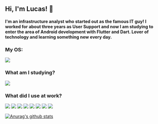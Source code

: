 ## Hi, I'm Lucas! 👋

#### I'm an infrastructure analyst who started out as the famous IT guy! I worked for about three years as User Support and now I am studying to enter the area of Android development with Flutter and Dart. Lover of technology and learning something new every day.

### My OS:
<img src="https://img.shields.io/badge/Windows-0078D6?style=for-the-badge&logo=windows&logoColor=white" />

### What am I studying?
<img src="https://img.shields.io/badge/Flutter-0095D5?&style=for-the-badge&logo=flutter&logoColor=white" />

### What did I use at work?
<img src="https://img.shields.io/badge/c%23%20-%23239120.svg?&style=for-the-badge&logo=c-sharp&logoColor=white" /> <img src="https://img.shields.io/badge/html-%23239120.svg?&style=for-the-badge&logo=html5&logoColor=white" /> <img src="https://img.shields.io/badge/css-%23239120.svg?&style=for-the-badge&logo=css3&logoColor=white" /> <img src="https://img.shields.io/badge/html5%20-%23E34F26.svg?&style=for-the-badge&logo=html5&logoColor=white" /> <img src="https://img.shields.io/badge/php-%23777BB4.svg?&style=for-the-badge&logo=php&logoColor=white" /> <img src="https://img.shields.io/badge/bootstrap%20-%23563D7C.svg?&style=for-the-badge&logo=bootstrap&logoColor=white" /> <img src="https://img.shields.io/badge/mysql-%2300f.svg?&style=for-the-badge&logo=mysql&logoColor=white" /> <img src="https://img.shields.io/badge/Microsoft%20SQL%20Server-CC2927?logo=microsoft-sql-server&logoColor=white&style=for-the-badge" />

[![Anurag's github stats](https://github-readme-stats.vercel.app/api?username=lucsilva1999&theme=blue-green)](https://github.com/anuraghazra/github-readme-stats)








